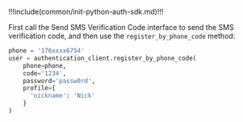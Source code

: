 !!!include(common/init-python-auth-sdk.md)!!!

First call the Send SMS Verification Code interface to send the SMS verification code, and then use the `register_by_phone_code` method:

```python
phone = '176xxxx6754'
user = authentication_client.register_by_phone_code(
    phone=phone,
    code='1234',
    password='passw0rd',
    profile={
      'nickname': 'Nick'
    }
)
```
